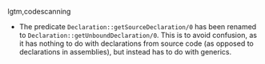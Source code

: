 lgtm,codescanning
* The predicate `Declaration::getSourceDeclaration/0` has been renamed to `Declaration::getUnboundDeclaration/0`.
  This is to avoid confusion, as it has nothing to do with declarations from source code (as opposed to declarations
  in assemblies), but instead has to do with generics.
